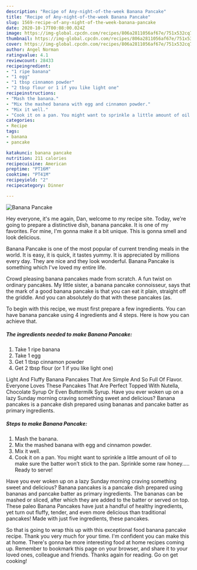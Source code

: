 ```yaml
---
description: "Recipe of Any-night-of-the-week Banana Pancake"
title: "Recipe of Any-night-of-the-week Banana Pancake"
slug: 1569-recipe-of-any-night-of-the-week-banana-pancake
date: 2020-10-17T00:08:00.024Z
image: https://img-global.cpcdn.com/recipes/806a2811056af67e/751x532cq70/banana-pancake-recipe-main-photo.jpg
thumbnail: https://img-global.cpcdn.com/recipes/806a2811056af67e/751x532cq70/banana-pancake-recipe-main-photo.jpg
cover: https://img-global.cpcdn.com/recipes/806a2811056af67e/751x532cq70/banana-pancake-recipe-main-photo.jpg
author: Angel Norman
ratingvalue: 4.1
reviewcount: 28433
recipeingredient:
- "1 ripe banana"
- "1 egg"
- "1 tbsp cinnamon powder"
- "2 tbsp flour or 1 if you like light one"
recipeinstructions:
- "Mash the banana."
- "Mix the mashed banana with egg and cinnamon powder."
- "Mix it well."
- "Cook it on a pan. You might want to sprinkle a little amount of oil to make sure the batter won’t stick to the pan. Sprinkle some raw honey..... Ready to serve!"
categories:
- Recipe
tags:
- banana
- pancake

katakunci: banana pancake 
nutrition: 211 calories
recipecuisine: American
preptime: "PT16M"
cooktime: "PT41M"
recipeyield: "2"
recipecategory: Dinner

---
```



![Banana Pancake](https://img-global.cpcdn.com/recipes/806a2811056af67e/751x532cq70/banana-pancake-recipe-main-photo.jpg)

Hey everyone, it's me again, Dan, welcome to my recipe site. Today, we're going to prepare a distinctive dish, banana pancake. It is one of my favorites. For mine, I'm gonna make it a bit unique. This is gonna smell and look delicious.

Banana Pancake is one of the most popular of current trending meals in the world. It is easy, it is quick, it tastes yummy. It is appreciated by millions every day. They are nice and they look wonderful. Banana Pancake is something which I've loved my entire life.

Crowd pleasing banana pancakes made from scratch. A fun twist on ordinary pancakes. My little sister, a banana pancake connoisseur, says that the mark of a good banana pancake is that you can eat it plain, straight off the griddle. And you can absolutely do that with these pancakes (as.


To begin with this recipe, we must first prepare a few ingredients. You can have banana pancake using 4 ingredients and 4 steps. Here is how you can achieve that.

<!--inarticleads1-->

##### The ingredients needed to make Banana Pancake:

1. Take 1 ripe banana
1. Take 1 egg
1. Get 1 tbsp cinnamon powder
1. Get 2 tbsp flour (or 1 if you like light one)


Light And Fluffy Banana Pancakes That Are Simple And So Full Of Flavor. Everyone Loves These Pancakes That Are Perfect Topped With Nutella, Chocolate Syrup Or Even Buttermilk Syrup. Have you ever woken up on a lazy Sunday morning craving something sweet and delicious? Banana pancakes is a pancake dish prepared using bananas and pancake batter as primary ingredients. 

<!--inarticleads2-->

##### Steps to make Banana Pancake:

1. Mash the banana.
1. Mix the mashed banana with egg and cinnamon powder.
1. Mix it well.
1. Cook it on a pan. You might want to sprinkle a little amount of oil to make sure the batter won’t stick to the pan. Sprinkle some raw honey..... Ready to serve!


Have you ever woken up on a lazy Sunday morning craving something sweet and delicious? Banana pancakes is a pancake dish prepared using bananas and pancake batter as primary ingredients. The bananas can be mashed or sliced, after which they are added to the batter or served on top. These paleo Banana Pancakes have just a handful of healthy ingredients, yet turn out fluffy, tender, and even more delicious than traditional pancakes! Made with just five ingredients, these pancakes. 

So that is going to wrap this up with this exceptional food banana pancake recipe. Thank you very much for your time. I'm confident you can make this at home. There's gonna be more interesting food at home recipes coming up. Remember to bookmark this page on your browser, and share it to your loved ones, colleague and friends. Thanks again for reading. Go on get cooking!
